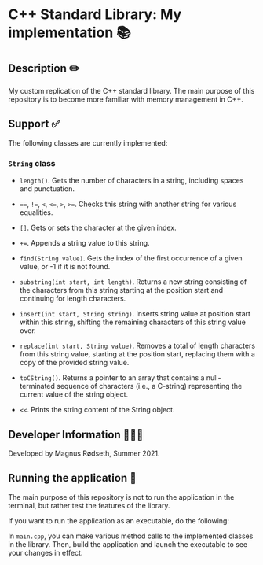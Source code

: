 # C++ Standard Library: My implementation 📚

## Description ✏️

My custom replication of the C++ standard library. The main purpose of this repository is to become more familiar with memory management in C++.

## Support ✅

The following classes are currently implemented:

### `String` class

- `length()`. Gets the number of characters in a string, including spaces and punctuation.

- `==`, `!=`, `<`, `<=`, `>`, `>=`. Checks this string with another string for various equalities.

- `[]`. Gets or sets the character at the given index.

- `+=`. Appends a string value to this string.

- `find(String value)`. Gets the index of the first occurrence of a given value, or -1 if it is not found.

- `substring(int start, int length)`. Returns a new string consisting of the characters from this string starting at the position start and continuing for length characters.

- `insert(int start, String string)`. Inserts string value at position start within this string, shifting the remaining characters of this string value over.

- `replace(int start, String value)`. Removes a total of length characters from this string value, starting at the position start, replacing them with a copy of the provided string value.

- `toCString()`. Returns a pointer to an array that contains a null-terminated sequence of characters (i.e., a C-string) representing the current value of the string object.

- `<<`. Prints the string content of the String object.

## Developer Information 🙋🏼‍♂️

Developed by Magnus Rødseth, Summer 2021.

## Running the application 🏁

The main purpose of this repository is not to run the application in the terminal, but rather test the features of the library.

If you want to run the application as an executable, do the following:

In `main.cpp`, you can make various method calls to the implemented classes in the library. Then, build the application and launch the executable to see your changes in effect.
